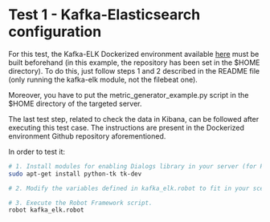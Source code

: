 # Test 1 - Kafka-Elasticsearch configuration

For this test, the Kafka-ELK Dockerized environment available [here](https://github.com/5GEVE/5geve-wp4-monitoring-dockerized-env) must be built beforehand (in this example, the repository has been set in the $HOME directory). To do this, just follow steps 1 and 2 described in the README file (only running the kafka-elk module, not the filebeat one).

Moreover, you have to put the metric_generator_example.py script in the $HOME directory of the targeted server.

The last test step, related to check the data in Kibana, can be followed after executing this test case. The instructions are present in the Dockerized environment Github repository aforementioned.

In order to test it:

```sh
# 1. Install modules for enabling Dialogs library in your server (for Python 2.7)
sudo apt-get install python-tk tk-dev

# 2. Modify the variables defined in kafka_elk.robot to fit in your scenario.

# 3. Execute the Robot Framework script.
robot kafka_elk.robot
```

